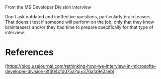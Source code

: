 
From the MS Developer Division Interview

Don't ask outdated and ineffective questions, particularly brain teasers. That doens't test if someone will perform on the job, only that they know brainteasers and/or they had time to prepare specifically for that type of interview.


# References

[https://blog.usejournal.com/rethinking-how-we-interview-in-microsofts-developer-division-8f404cfd075a?gi=276afa9e2aeb]
